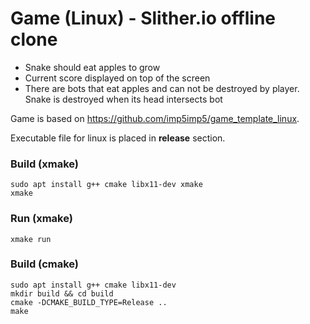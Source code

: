 # Game (Linux) - Slither.io offline clone

- Snake should eat apples to grow
- Current score displayed on top of the screen
- There are bots that eat apples and can not be destroyed by player. Snake is destroyed when its head intersects bot

Game is based on https://github.com/imp5imp5/game_template_linux.

Executable file for linux is placed in **release** section.

### Build (xmake)
``sudo apt install g++ cmake libx11-dev xmake`` \
``xmake``

### Run (xmake)
``xmake run``

### Build (cmake)
``sudo apt install g++ cmake libx11-dev`` \
``mkdir build && cd build`` \
``cmake -DCMAKE_BUILD_TYPE=Release ..`` \
``make``
